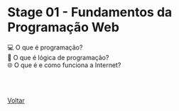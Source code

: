 <h1>Stage 01 - Fundamentos da Programação Web</h1>
<a href="./o_que_e_programacao.md" style="text-decoration:none;">💻 O que é programação? </a> <br>
<a href="./o_que_e_logica_de_programacao.md" style="text-decoration:none;">🧠 O que é lógica de programação? </a> <br>
<a href="./internet_definicao_e_funcionamento.md" style="text-decoration:none;">🌐 O que é e como funciona a Internet? </a>

<br><br>

<a href="../stage01">Voltar</a>
